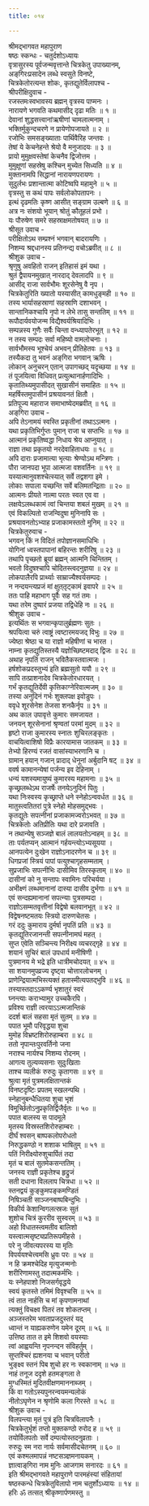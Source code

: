 ```yaml
---
title: ०१४

---
```

श्रीमद्‌भागवत महापुराण  
षष्ठः स्कन्धः - चतुर्दशोऽध्यायः  
वृत्रासुरस्य पूर्वजन्मवृत्तान्ते चित्रकेतु उपाख्यानम्,   
अङ्‌गिरःप्रसादेन लब्धे स्वसुते विनष्टे,   
चित्रकेतोरत्यन्त शोकः, कृतद्युतेर्विलापश्च -  
श्रीपरीक्षिदुवाच -   
रजस्तमःस्वभावस्य ब्रह्मन् वृत्रस्य पाप्मनः ।   
नारायणे भगवति कथमासीद् दृढा मतिः ॥ १ ॥  
देवानां शुद्धसत्त्वानांऋषीणां चामलात्मनाम् ।   
भक्तिर्मुकुन्दचरणे न प्रायेणोपजायते ॥ २ ॥  
रजोभिः समसङ्‌ख्याताः पार्थिवैरिह जन्तवः ।   
तेषां ये केचनेहन्ते श्रेयो वै मनुजादयः ॥ ३ ॥  
प्रायो मुमुक्षवस्तेषां केचनैव द्विजोत्तम ।   
मुमुक्षूणां सहस्रेषु कश्चिन् मुच्येत सिध्यति ॥ ४ ॥  
मुक्तानामपि सिद्धानां नारायणपरायणः ।   
सुदुर्लभः प्रशान्तात्मा कोटिष्वपि महामुने ॥ ५ ॥  
वृत्रस्तु स कथं पापः सर्वलोकोपतापनः ।   
इत्थं दृढमतिः कृष्ण आसीत् सङ्ग्राम उल्बणे ॥ ६ ॥  
अत्र नः संशयो भूयान् श्रोतुं कौतूहलं प्रभो ।   
यः पौरुषेण समरे सहस्राक्षमतोषयत् ॥ ७ ॥  
श्रीसूत उवाच -   
परीक्षितोऽथ सम्प्रश्नं भगवान् बादरायणिः ।   
निशम्य श्रद्दधानस्य प्रतिनन्द्य वचोऽब्रवीत् ॥ ८ ॥  
श्रीशुक उवाच -   
श्रृणुषु अवहितो राजन् इतिहासं इमं यथा ।   
श्रुतं द्वैपायनमुखात् नारदाद् देवलादपि ॥ ९ ॥  
आसीद् राजा सार्वभौमः शूरसेनेषु वै नृप ।   
चित्रकेतुरिति ख्यातो यस्यासीत् कामधुङ्‌मही ॥ १० ॥  
तस्य भार्यासहस्राणां सहस्राणि दशाभवन् ।   
सान्तानिकश्चापि नृपो न लेभे तासु सन्ततिम् ॥ ११ ॥  
रूपौदार्यवयोजन्म विद्यैश्वर्यश्रियादिभिः ।   
सम्पन्नस्य गुणैः सर्वैः चिन्ता वन्ध्यापतेरभूत् ॥ १२ ॥  
न तस्य सम्पदः सर्वा महिष्यो वामलोचनाः ।   
सार्वभौमस्य भूश्चेयं अभवन् प्रीतिहेतवः ॥ १३ ॥  
तस्यैकदा तु भवनं अङ्‌गिरा भगवान् ऋषिः ।   
लोकान् अनुचरन् एतान् उपागच्छद् यदृच्छया ॥ १४ ॥  
तं पूजयित्वा विधिवत् प्रत्युत्थानार्हणादिभिः ।   
कृतातिथ्यमुपासीदत् सुखासीनं समाहितः ॥ १५ ॥  
महर्षिस्तमुपासीनं प्रश्रयावनतं क्षितौ ।   
प्रतिपूज्य महाराज समाभाष्येदमब्रवीत् ॥ १६ ॥  
अङ्‌गिरा उवाच -   
अपि तेऽनामयं स्वस्ति प्रकृतीनां तथाऽऽत्मनः ।   
यथा प्रकृतिभिर्गुप्तः पुमान् राजा च सप्तभिः ॥ १७ ॥  
आत्मानं प्रकृतिष्वद्धा निधाय श्रेय आप्नुयात् ।   
राज्ञा तथा प्रकृतयो नरदेवाहिताधयः ॥ १८ ॥  
अपि दाराः प्रजामात्या भृत्याः श्रेण्योऽथ मन्त्रिणः ।   
पौरा जानपदा भूपा आत्मजा वशवर्तिनः ॥ १९ ॥  
यस्यात्मानुवशश्चेत्स्यात् सर्वे तद्वशगा इमे ।   
लोकाः सपाला यच्छन्ति सर्वे बलिमतन्द्रिताः ॥ २० ॥  
आत्मनः प्रीयते नात्मा परतः स्वत एव वा ।   
लक्षयेऽलब्धकामं त्वां चिन्तया शबलं मुखम् ॥ २१ ॥  
एवं विकल्पितो राजन्विदुषा मुनिनापि सः ।   
प्रश्रयावनतोऽभ्याह प्रजाकामस्ततो मुनिम् ॥ २२ ॥  
चित्रकेतुरुवाच -   
भगवन् किं न विदितं तपोज्ञानसमाधिभिः ।   
योगिनां ध्वस्तपापानां बहिरन्तः शरीरिषु ॥ २३ ॥  
तथापि पृच्छतो ब्रूयां ब्रह्मन् आत्मनि चिन्तितम् ।   
भवतो विदुषश्चापि चोदितस्त्वदनुज्ञया ॥ २४ ॥  
लोकपालैरपि प्रार्थ्याः साम्राज्यैश्वर्यसम्पदः ।   
न नन्दयन्त्यप्रजं मां क्षुत्‌तृट्कामं इवापरे ॥ २५ ॥  
ततः पाहि महाभाग पूर्वैः सह गतं तमः ।   
यथा तरेम दुष्पारं प्रजया तद्विधेहि नः ॥ २६ ॥  
श्रीशुक उवाच -   
इत्यर्थितः स भगवान्कृपालुर्ब्रह्मणः सुतः ।   
श्रपयित्वा चरुं त्वाष्ट्रं त्वष्टारमयजद् विभुः ॥ २७ ॥  
ज्येष्ठा श्रेष्ठा च या राज्ञो महिषीणां च भारत ।   
नाम्ना कृतद्युतिस्तस्यै यज्ञोच्छिष्टमदाद् द्विजः ॥ २८ ॥  
अथाह नृपतिं राजन् भवितैकस्तवात्मजः ।   
हर्षशोकप्रदस्तुभ्यं इति ब्रह्मसुतो ययौ ॥ २९ ॥  
सापि तत्प्राशनादेव चित्रकेतोरधारयत् ।   
गर्भं कृतद्युतिर्देवी कृत्तिकाग्नेरिवात्मजम् ॥ ३० ॥  
तस्या अनुदिनं गर्भः शुक्लपक्ष इवोडुपः ।   
ववृधे शूरसेनेश तेजसा शनकैर्नृप ॥ ३१ ॥  
अथ काल उपावृत्ते कुमारः समजायत ।   
जनयन् शूरसेनानां श्रृण्वतां परमां मुदम् ॥ ३२ ॥  
हृष्टो राजा कुमारस्य स्नातः शुचिरलङ्‌कृतः ।   
वाचयित्वाशिषो विप्रैः कारयामास जातकम् ॥ ३३ ॥  
तेभ्यो हिरण्यं रजतं वासांस्याभरणानि च ।   
ग्रामान् हयान् गजान् प्रादाद् धेनूनां अर्बुदानि षट् ॥ ३४ ॥  
ववर्ष कामानन्येषां पर्जन्य इव देहिनाम् ।   
धन्यं यशस्यमायुष्यं कुमारस्य महामनाः ॥ ३५ ॥  
कृच्छ्रलब्धेऽथ राजर्षेः तनयेऽनुदिनं पितुः ।   
यथा निःस्वस्य कृच्छ्राप्ते धने स्नेहोऽन्ववर्धत ॥ ३६ ॥  
मातुस्त्वतितरां पुत्रे स्नेहो मोहसमुद्भवः ।   
कृतद्युतेः सपत्नीनां प्रजाकामज्वरोऽभवत् ॥ ३७ ॥  
चित्रकेतोः अतिप्रीतिः यथा दारे प्रजावति ।   
न तथान्येषु सञ्जज्ञे बालं लालयतोऽन्वहम् ॥ ३८ ॥  
ताः पर्यतप्यन् आत्मानं गर्हयन्त्योऽभ्यसूयया ।   
आनपत्येन दुःखेन राज्ञोऽनादरणेन च ॥ ३९ ॥  
धिगप्रजां स्त्रियं पापां पत्युश्चागृहसम्मताम् ।   
सुप्रजाभिः सपत्नीभिः दासीमिव तिरस्कृताम् ॥ ४० ॥  
दासीनां को नु सन्तापः स्वामिनः परिचर्यया ।   
अभीक्ष्णं लब्धमानानां दास्या दासीव दुर्भगाः ॥ ४१ ॥  
एवं सन्दह्यमानानां सपत्न्याः पुत्रसम्पदा ।   
राज्ञोऽसम्मतवृत्तीनां विद्वेषो बलवानभूत् ॥ ४२ ॥  
विद्वेषनष्टमतयः स्त्रियो दारुणचेतसः ।   
गरं ददुः कुमाराय दुर्मर्षा नृपतिं प्रति ॥ ४३ ॥  
कृतद्युतिरजानन्ती सपत्नीनामघं महत् ।   
सुप्त एवेति सञ्चिन्त्य निरीक्ष्य व्यचरद्गृहे ॥ ४४ ॥  
शयानं सुचिरं बालं उपधार्य मनीषिणी ।   
पुत्रमानय मे भद्रे इति धात्रीमचोदयत् ॥ ४५ ॥  
सा शयानमुपव्रज्य दृष्ट्वा चोत्तारलोचनम् ।   
प्राणेन्द्रियात्मभिस्त्यक्तं हतास्मीत्यपतद्भुवि ॥ ४६ ॥  
तस्यास्तदाऽऽकर्ण्य भृशातुरं स्वरं   
घ्नन्त्याः कराभ्यामुर उच्चकैरपि ।   
प्रविश्य राज्ञी त्वरयाऽऽत्मजान्तिकं   
ददर्श बालं सहसा मृतं सुतम् ॥ ४७ ॥  
पपात भूमौ परिवृद्धया शुचा   
मुमोह विभ्रष्टशिरोरुहाम्बरा ॥ ४८ ॥   
ततो नृपान्तःपुरवर्तिनो जना   
नराश्च नार्यश्च निशम्य रोदनम् ।   
आगत्य तुल्यव्यसनाः सुदुःखिताः   
ताश्च व्यलीकं रुरुदुः कृतागसः ॥ ४९ ॥  
श्रुत्वा मृतं पुत्रमलक्षितान्तकं   
विनष्टदृष्टिः प्रपतम् स्खलन्पथि ।   
स्नेहानुबन्धैधितया शुचा भृशं   
विमूर्च्छितोऽनुप्रकृतिर्द्विजैर्वृतः ॥ ५० ॥  
पपात बालस्य स पादमूले   
मृतस्य विस्रस्तशिरोरुहाम्बरः ।   
दीर्घं श्वसन् बाष्पकलोपरोधतो   
निरुद्धकण्ठो न शशाक भाषितुम् ॥ ५१ ॥  
पतिं निरीक्ष्योरुशुचार्पितं तदा   
मृतं च बालं सुतमेकसन्ततिम् ।   
जनस्य राज्ञी प्रकृतेश्च हृद्रुजं   
सती दधाना विललाप चित्रधा ॥ ५२ ॥  
स्तनद्वयं कुङ्‌कुमपङ्‌कमण्डितं   
निषिञ्चती साञ्जनबाष्पबिन्दुभिः ।   
विकीर्य केशान्विगलत्स्रजः सुतं   
शुशोच चित्रं कुररीव सुस्वरम् ॥ ५३ ॥  
अहो विधातस्त्वमतीव बालिशो   
यस्त्वात्मसृष्ट्यप्रतिरूपमीहसे ।   
परे नु जीवत्यपरस्य या मृतिः   
विपर्ययश्चेत्त्वमसि ध्रुवः परः ॥ ५४ ॥  
न हि क्रमश्चेदिह मृत्युजन्मनोः   
शरीरिणामस्तु तदात्मकर्मभिः ।   
यः स्नेहपाशो निजसर्गवृद्धये   
स्वयं कृतस्ते तमिमं विवृश्चसि ॥ ५५ ॥  
त्वं तात नार्हसि च मां कृपणामनाथां   
त्यक्तुं विचक्ष्व पितरं तव शोकतप्तम् ।   
अञ्जस्तरेम भवताप्रजदुस्तरं यद्   
ध्वान्तं न याह्यकरुणेन यमेन दूरम् ॥ ५६ ॥   
उत्तिष्ठ तात त इमे शिशवो वयस्याः   
त्वां आह्वयन्ति नृपनन्दन संविहर्तुम् ।   
सुप्तश्चिरं ह्यशनया च भवान् परीतो  
भुङ्‌क्ष्व स्तनं पिब शुचो हर नः स्वकानाम् ॥ ५७ ॥   
नाहं तनूज ददृशे हतमङ्‌गला ते   
मुग्धस्मितं मुदितवीक्षणमाननाब्जम् ।   
किं वा गतोऽस्यपुनरन्वयमन्यलोकं   
नीतोऽघृणेन न श्रृणोमि कला गिरस्ते ॥ ५८ ॥   
श्रीशुक उवाच -   
विलपन्त्या मृतं पुत्रं इति चित्रविलापनैः ।   
चित्रकेतुर्भृशं तप्तो मुक्तकण्ठो रुरोद ह ॥ ५९ ॥  
तयोर्विलपतोः सर्वे दम्पत्योस्तदनुव्रताः ।   
रुरुदुः स्म नरा नार्यः सर्वमासीदचेतनम् ॥ ६० ॥  
एवं कश्मलमापन्नं नष्टसञ्ज्ञमनायकम् ।   
ज्ञात्वाङ्‌गिरा नाम मुनिः आजगाम सनारदः ॥ ६१ ॥  
इति श्रीमद्‌भागवते महापुराणे पारमहंस्यां संहितायां   
षष्ठस्कन्धे चित्रकेतुविलापो नाम चतुर्शोऽध्यायः ॥ १४ ॥   
हरिः ॐ तत्सत् श्रीकृष्णार्पणमस्तु ॥ 